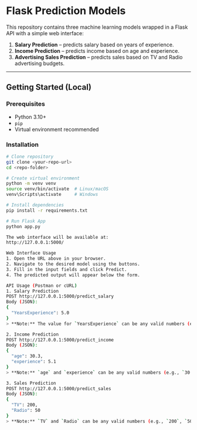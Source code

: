 # Flask Prediction Models

This repository contains three machine learning models wrapped in a Flask API with a simple web interface:  

1. **Salary Prediction** – predicts salary based on years of experience.  
2. **Income Prediction** – predicts income based on age and experience.  
3. **Advertising Sales Prediction** – predicts sales based on TV and Radio advertising budgets.  

---

## Getting Started (Local)

### Prerequisites
- Python 3.10+  
- `pip`  
- Virtual environment recommended

### Installation
```bash
# Clone repository
git clone <your-repo-url>
cd <repo-folder>

# Create virtual environment
python -m venv venv
source venv/bin/activate  # Linux/macOS
venv\Scripts\activate     # Windows

# Install dependencies
pip install -r requirements.txt

# Run Flask App
python app.py

The web interface will be available at:
http://127.0.0.1:5000/

Web Interface Usage
1. Open the URL above in your browser.
2. Navigate to the desired model using the buttons.
3. Fill in the input fields and click Predict.
4. The predicted output will appear below the form.

API Usage (Postman or cURL)
1. Salary Prediction
POST http://127.0.0.1:5000/predict_salary
Body (JSON):
{
  "YearsExperience": 5.0
}
> **Note:** The value for `YearsExperience` can be any valid numbers (e.g., `5.0`).

2. Income Prediction
POST http://127.0.0.1:5000/predict_income
Body (JSON):
{
  "age": 30.3,
  "experience": 5.1
}
> **Note:** `age` and `experience` can be any valid numbers (e.g., `30.3`, `5.1`)

3. Sales Prediction
POST http://127.0.0.1:5000/predict_sales
Body (JSON):
{
  "TV": 200,
  "Radio": 50
}
> **Note:** `TV` and `Radio` can be any valid numbers (e.g., `200`, `50`)
